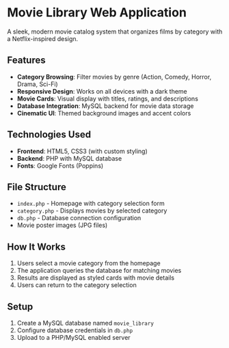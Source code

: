 # Movie Library Web Application

A sleek, modern movie catalog system that organizes films by category with a Netflix-inspired design.

## Features

- **Category Browsing**: Filter movies by genre (Action, Comedy, Horror, Drama, Sci-Fi)
- **Responsive Design**: Works on all devices with a dark theme
- **Movie Cards**: Visual display with titles, ratings, and descriptions
- **Database Integration**: MySQL backend for movie data storage
- **Cinematic UI**: Themed background images and accent colors

## Technologies Used

- **Frontend**: HTML5, CSS3 (with custom styling)
- **Backend**: PHP with MySQL database
- **Fonts**: Google Fonts (Poppins)

## File Structure

- `index.php` - Homepage with category selection form
- `category.php` - Displays movies by selected category
- `db.php` - Database connection configuration
- Movie poster images (JPG files)

## How It Works

1. Users select a movie category from the homepage
2. The application queries the database for matching movies
3. Results are displayed as styled cards with movie details
4. Users can return to the category selection

## Setup

1. Create a MySQL database named `movie_library`
2. Configure database credentials in `db.php`
3. Upload to a PHP/MySQL enabled server
